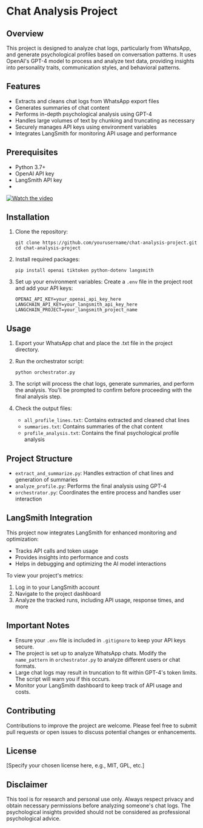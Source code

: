 # Chat Analysis Project

## Overview
This project is designed to analyze chat logs, particularly from WhatsApp, and generate psychological profiles based on conversation patterns. It uses OpenAI's GPT-4 model to process and analyze text data, providing insights into personality traits, communication styles, and behavioral patterns.

## Features
- Extracts and cleans chat logs from WhatsApp export files
- Generates summaries of chat content
- Performs in-depth psychological analysis using GPT-4
- Handles large volumes of text by chunking and truncating as necessary
- Securely manages API keys using environment variables
- Integrates LangSmith for monitoring API usage and performance

## Prerequisites
- Python 3.7+
- OpenAI API key
- LangSmith API key
- 
[![Watch the video](https://i.sstatic.net/Vp2cE.png)](ttps://youtu.be/Z40RBqmlUY4)


## Installation

1. Clone the repository:
   ```
   git clone https://github.com/yourusername/chat-analysis-project.git
   cd chat-analysis-project
   ```

2. Install required packages:
   ```
   pip install openai tiktoken python-dotenv langsmith
   ```

3. Set up your environment variables:
   Create a `.env` file in the project root and add your API keys:
   ```
   OPENAI_API_KEY=your_openai_api_key_here
   LANGCHAIN_API_KEY=your_langsmith_api_key_here
   LANGCHAIN_PROJECT=your_langsmith_project_name
   ```

## Usage

1. Export your WhatsApp chat and place the .txt file in the project directory.

2. Run the orchestrator script:
   ```
   python orchestrator.py
   ```

3. The script will process the chat logs, generate summaries, and perform the analysis. You'll be prompted to confirm before proceeding with the final analysis step.

4. Check the output files:
   - `all_profile_lines.txt`: Contains extracted and cleaned chat lines
   - `summaries.txt`: Contains summaries of the chat content
   - `profile_analysis.txt`: Contains the final psychological profile analysis

## Project Structure
- `extract_and_summarize.py`: Handles extraction of chat lines and generation of summaries
- `analyze_profile.py`: Performs the final analysis using GPT-4
- `orchestrator.py`: Coordinates the entire process and handles user interaction

## LangSmith Integration
This project now integrates LangSmith for enhanced monitoring and optimization:

- Tracks API calls and token usage
- Provides insights into performance and costs
- Helps in debugging and optimizing the AI model interactions

To view your project's metrics:
1. Log in to your LangSmith account
2. Navigate to the project dashboard
3. Analyze the tracked runs, including API usage, response times, and more

## Important Notes
- Ensure your `.env` file is included in `.gitignore` to keep your API keys secure.
- The project is set up to analyze WhatsApp chats. Modify the `name_pattern` in `orchestrator.py` to analyze different users or chat formats.
- Large chat logs may result in truncation to fit within GPT-4's token limits. The script will warn you if this occurs.
- Monitor your LangSmith dashboard to keep track of API usage and costs.

## Contributing
Contributions to improve the project are welcome. Please feel free to submit pull requests or open issues to discuss potential changes or enhancements.

## License
[Specify your chosen license here, e.g., MIT, GPL, etc.]

## Disclaimer
This tool is for research and personal use only. Always respect privacy and obtain necessary permissions before analyzing someone's chat logs. The psychological insights provided should not be considered as professional psychological advice.
